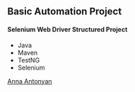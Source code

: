 ## Basic Automation Project

#### Selenium Web Driver Structured Project

 * Java 
 * Maven
 * TestNG
 * Selenium

 [Anna Antonyan](https://github.com/Anyutik)